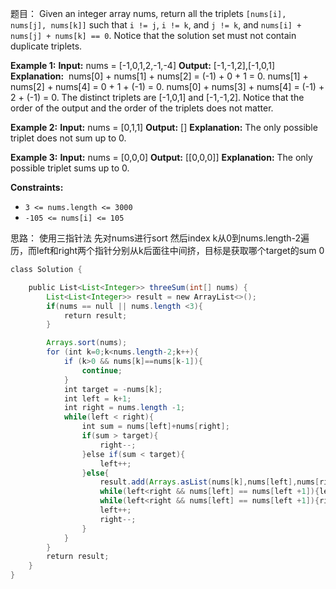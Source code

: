 题目：
Given an integer array nums, return all the triplets `[nums[i], nums[j], nums[k]]` such that `i != j`, `i != k`, and `j != k`, and `nums[i] + nums[j] + nums[k] == 0`.
Notice that the solution set must not contain duplicate triplets.

**Example 1:**
**Input:** nums = [-1,0,1,2,-1,-4]
**Output:** [-1,-1,2],[-1,0,1]
**Explanation:** 
nums[0] + nums[1] + nums[2] = (-1) + 0 + 1 = 0.
nums[1] + nums[2] + nums[4] = 0 + 1 + (-1) = 0.
nums[0] + nums[3] + nums[4] = (-1) + 2 + (-1) = 0.
The distinct triplets are [-1,0,1] and [-1,-1,2].
Notice that the order of the output and the order of the triplets does not matter.

**Example 2:**
**Input:** nums = [0,1,1]
**Output:** []
**Explanation:** The only possible triplet does not sum up to 0.

**Example 3:**
**Input:** nums = [0,0,0]
**Output:** [[0,0,0]]
**Explanation:** The only possible triplet sums up to 0.

**Constraints:**

- `3 <= nums.length <= 3000`
- `-105 <= nums[i] <= 105`

思路：
使用三指针法
先对nums进行sort
然后index k从0到nums.length-2遍历，而left和right两个指针分别从k后面往中间挤，目标是获取哪个target的sum 0


```java
class Solution {

    public List<List<Integer>> threeSum(int[] nums) {
        List<List<Integer>> result = new ArrayList<>();
        if(nums == null || nums.length <3){
            return result;
        }

        Arrays.sort(nums);
        for (int k=0;k<nums.length-2;k++){
            if (k>0 && nums[k]==nums[k-1]){
                continue;
            }
            int target = -nums[k];
            int left = k+1;
            int right = nums.length -1;
            while(left < right){
                int sum = nums[left]+nums[right];
                if(sum > target){
                    right--;
                }else if(sum < target){
                    left++;
                }else{
                    result.add(Arrays.asList(nums[k],nums[left],nums[right]));
                    while(left<right && nums[left] == nums[left +1]){left++;}
                    while(left<right && nums[left] == nums[left +1]){right--;}
                    left++;
                    right--;
                }
            }
        }
        return result;
    }
}
```